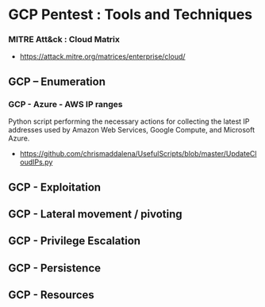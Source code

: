 # GCP Pentest : Tools and Techniques

### MITRE Att&ck : Cloud Matrix
- https://attack.mitre.org/matrices/enterprise/cloud/

## GCP – Enumeration

### GCP - Azure - AWS IP ranges
Python script performing the necessary actions for collecting the latest IP addresses used by Amazon Web Services, Google Compute, and Microsoft Azure.  

- https://github.com/chrismaddalena/UsefulScripts/blob/master/UpdateCloudIPs.py

## GCP - Exploitation

## GCP - Lateral movement / pivoting

## GCP - Privilege Escalation

## GCP - Persistence

## GCP - Resources
